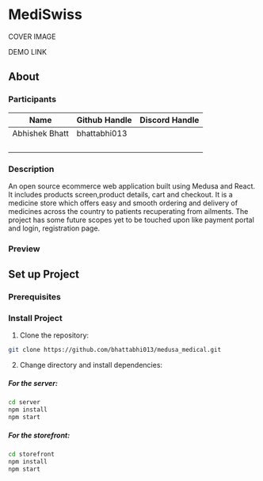 # MediSwiss

COVER IMAGE

DEMO LINK

## About

### Participants

| Name            |   Github Handle       |       Discord Handle |
|-----------------|-----------------------|----------------------|
| Abhishek Bhatt  |    bhattabhi013       |                      |
|                 |                       |                      |
|                 |                       |                      |
|                 |                       |                      |
|                 |                       |                      |

### Description

An open source ecommerce web application built using Medusa and React. It includes products screen,product details, cart and checkout.
It is a medicine store which offers easy and smooth ordering and delivery of medicines across the country to patients recuperating from
ailments. The project has some future scopes yet to be touched upon like payment portal and login, registration page. 

### Preview


## Set up Project

### Prerequisites

### Install Project

1. Clone the repository:

```bash
git clone https://github.com/bhattabhi013/medusa_medical.git
```

2. Change directory and install dependencies:

##### For the server:
```bash
cd server
npm install
npm start
```

##### For the storefront:
```bash
cd storefront
npm install
npm start
```

